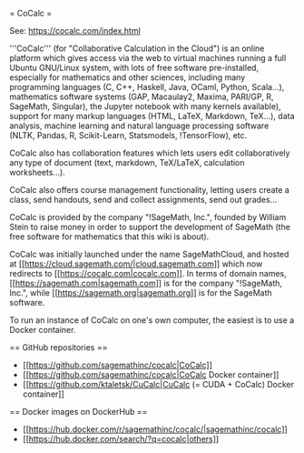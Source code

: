 = CoCalc =

See: https://cocalc.com/index.html

'''CoCalc''' (for "Collaborative Calculation in the Cloud") is an online
platform which gives access via the web to virtual machines running a full
Ubuntu GNU/Linux system, with lots of free software pre-installed, especially
for mathematics and other sciences, including many programming languages
(C, C++, Haskell, Java, OCaml, Python, Scala...), mathematics software systems
(GAP, Macaulay2, Maxima, PARI/GP, R, SageMath, Singular), the Jupyter notebook
with many kernels available), support for many markup languages (HTML, LaTeX,
Markdown, TeX...), data analysis, machine learning and natural language processing
software (NLTK, Pandas, R, Scikit-Learn, Statsmodels, !TensorFlow), etc.

CoCalc also has collaboration features which lets users edit collaboratively
any type of document (text, markdown, TeX/LaTeX, calculation worksheets...).

CoCalc also offers course management functionality, letting users create a class,
send handouts, send and collect assignments, send out grades...

CoCalc is provided by the company "!SageMath, Inc.", founded by William Stein
to raise money in order to support the development of SageMath (the free
software for mathematics that this wiki is about).

CoCalc was initially launched under the name SageMathCloud, and hosted at
[[https://cloud.sagemath.com/|cloud.sagemath.com]] which now redirects to
[[https://cocalc.com|cocalc.com]].
In terms of domain names,  [[https://sagemath.com|sagemath.com]] is for the
company "!SageMath, Inc.", while [[https://sagemath.org|sagemath.org]] is for
the SageMath software.

To run an instance of CoCalc on one's own computer, the easiest is to use a
Docker container.

== GitHub repositories ==

  * [[https://github.com/sagemathinc/cocalc|CoCalc]]
  * [[https://github.com/sagemathinc/cocalc|CoCalc Docker container]]
  * [[https://github.com/ktaletsk/CuCalc|CuCalc (= CUDA + CoCalc) Docker container]]

== Docker images on DockerHub ==

  * [[https://hub.docker.com/r/sagemathinc/cocalc/|sagemathinc/cocalc]]
  * [[https://hub.docker.com/search/?q=cocalc|others]]
